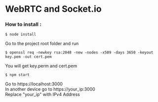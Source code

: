 # WebRTC and Socket.io

### How to install :
`$ node install`

Go to the project root folder and run

`$ openssl req -newkey rsa:2048 -new -nodes -x509 -days 3650 -keyout key.pem -out cert.pem`

You will get key.perm and cert.pem

`$ npm start`

Go to https://localhost:3000  
In another device go to https://your_ip:3000  
Replace "your_ip" with IPv4 Address
